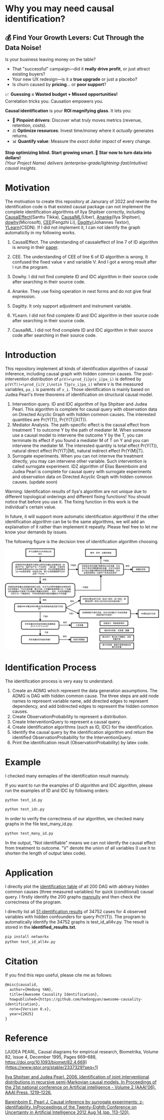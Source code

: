 # Why you may need causal identification?

## 💰 Find Your Growth Levers: Cut Through the Data Noise!

Is your business leaving money on the table?  
- That "successful" campaign—did it **really drive profit**, or just attract existing buyers?  
- Your new UX redesign—is it a **true upgrade** or just a placebo?  
- Is churn caused by **pricing**... or **poor support**?  

📈 **Guessing = Wasted budget + Missed opportunities!**  
Correlation tricks you. Causation empowers you.  

**Causal identification** is your **ROI magnifying glass**. It lets you:  
- 🎯 **Pinpoint drivers**: Discover what *truly* moves metrics (revenue, retention, costs).  
- ⚖️ **Optimize resources**: Invest time/money where it *actually* generates returns.  
- 📊 **Quantify value**: Measure the *exact dollar impact* of every change.  

**Stop optimizing blind. Start growing smart. 🚀 Star now to turn data into dollars!**  
*(Your Project Name) delivers (enterprise-grade/lightning-fast/intuitive) causal insights*.  

# Motivation

The motivation to create this repository at Janurary of 2022 and rewrite the identification code is that existed causal package can not implement the complete identification algorithms of Ilya Shpitser correctly, including [CausalEffect](https://github.com/santikka/causaleffect)(Santtu Tikka), [CausalML](https://causalml.readthedocs.io/en/latest/about.html)(Uber), [Ananke](https://ananke.readthedocs.io/en/latest/)(Ilya Shpitser), [dowhy](https://github.com/py-why/dowhy)(Microsoft), [CEE](https://github.com/L-F-Z/CEE)(Fengzhi Li), [Dagitty](https://www.dagitty.net/)(Johannes Textor), [YLearn](https://github.com/DataCanvasIO/YLearn)(CSDN). If I did not implement it, I can not identify the graph automaticlly in my following works. 

1. CausalEffect.
The understanding of causaleffect of line 7 of ID algorithm is wrong in their [paper](https://www.jstatsoft.org/article/view/v076i12/0). 

2. CEE.
The understanding of CEE of line 6 of ID algorithm is wrong. It confused the fixed value v and variable V. And I got a wrong result after I run the program. 

3. Dowhy.
I did not find complete ID and IDC algorithm in their source code after searching in their source code. 

4. Ananke.
They use fixing operation in nest forms and do not give final expression. 

5. Dagitty.
It only support adjustment and instrument variable.

6. YLearn.
I did not find complete ID and IDC algorithm in their source code after searching in their source code. 

7. CausalML.
I did not find complete ID and IDC algorithm in their source code after searching in their source code. 

# Introduction

This repository implement all kinds of identification algorithm of causal inference, including causal graph with hidden common causes. The post-intervention distribution of `p(V)=\prod_{i}p(v_i|pa_i)` is defined by `p(V(T))=\prod_{i|V_i\notin T}p(v_i|pa_i)` where `V` is the measured variables, `pa_i` is parents of `v_i`. Those identification is mainly based on Judea Pearl's three theorems of identification on structural causal model. 

1. Intervention query. ID and IDC algorithm of Ilya Shpitser and Judea Pearl. This algorithm is complete for causal query with observation data on Directed Acyclic Graph with hidden common causes. The interested quantities are Pr(Y(T)), Pr(Y(T)|X(T)). 
2. Mediator Analysis. The path-specific effect is the causal effect from treatment T to outcome Y by the path of mediater M. When someone use a causal model to intervene the outcome Y by the T, you can terminate its effect if you found a mediater M of T on Y and you can intervene the mediater M. The interested quantity is total effect Pr(Y(T)), natural direct effect Pr(Y(T)|M), natural indirect effect Pr(Y(M)|T). 
3. Surrogate experiments. When you can not internve the treatment directly, you may can intervene other variable. Such intervention is called surrogate experiment. IDZ algorithm of Elias Bareinboim and Judea Pearl is complete for causal query with surrogate experiments and observation data on Directed Acyclic Graph with hidden common causes. (update soon)

Warning: Identification results of Ilya's algorithm are not unique due to different topological orderings and different fixing functions! You should notice that before you use it. The fixing function in this work is the individual's certain value. 

In future, it will support more automatic identification algorithms! If the other identification algorithm can be to the same algorithms, we will add an explaination of it rather than implement it repeatly. Please feel free to let me know your demands by issues. 

The following figure is the decision tree of identification algorithm choosing. 

![Decision Tree of Identification Algorithm](figs/因果效应识别流程图.png)

# Identification Process

The identification process is very easy to understand. 

1. Create an ADMG which represent the data generation assumptions. The ADMG is DAG with hidden common cause. The three steps are add node names to represent variable name, add directed edges to represent dependency, and add bidirected edges to represent the hidden common causes. 
2. Create ObservationProbability to represent a distribution. 
3. Create InterventionQuery to represent a causal query. 
4. Create identification algorithms (such as ID, IDC) for the identification.
5. Identify the causal query by the identification algorithm and return the identified ObservationProbability for the InterventionQuery. 
6. Print the identification result (ObservationProbability) by latex code. 

# Example

I checked many exmaples of the identification result mannuly. 

If you want to run the examples of ID algorithm and IDC algorithm, please run the examples of ID and IDC by following orders:

```python
python test_id.py
```

```python
python test_idc.py
```

In order to verify the correctness of our algorithm, we checked many graphs in the file test_many_id.py. 

```python
python test_many_id.py
```

In the output, "Not identifiable" means we can not identfy the causal effect from treatment to outcome. "V" denote the union of all variables (I use it to shorten the length of output latex code).

# Application

I directly plot the [identification table](https://hedongyan.github.io/files/id3.html) of all 200 DAG with abitrary hidden common causes (three measured variables) for quick (conditional) causal query. I firstly identify the 200 graphs [mannully](https://hedongyan.github.io/files/myuai2022.pdf) and then check the correctness of the program. 

I directly list all [51 identification results](https://hedongyan.github.io/files/id4.pdf) of 34752 cases for 4 observed variables with hidden confounders for query Pr(Y(T)). The program to automatically identify the 34752 graphs is test_id_all4v.py. The result is stored in the **identified_results.txt**.

```python
pip install networkx
python test_id_all4v.py
```

# Citation

If you find this repo useful, please cite me as follows:
```
@misc{causalid,
  author={Hedong YAN},
  title={Awesome Causality Identification},
  howpublished={https://github.com/hedongyan/awesome-causality-identification},
  note={Version 0.x},
  year={2025}
}
```

# Reference

[JUDEA PEARL, Causal diagrams for empirical research, Biometrika, Volume 82, Issue 4, December 1995, Pages 669–688, https://doi.org/10.1093/biomet/82.4.669](https://www.jstor.org/stable/2337329?seq=1)

[Ilya Shpitser and Judea Pearl. 2006. Identification of joint interventional distributions in recursive semi-Markovian causal models. In Proceedings of the 21st national conference on Artificial intelligence - Volume 2 (AAAI'06). AAAI Press, 1219–1226.](https://dl.acm.org/doi/abs/10.5555/1597348.1597382)

[Bareinboim E, Pearl J. Causal inference by surrogate experiments: z-identifiability. InProceedings of the Twenty-Eighth Conference on Uncertainty in Artificial Intelligence 2012 Aug 14 (pp. 113-120).](https://dl.acm.org/doi/abs/10.5555/3020652.3020668)

